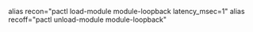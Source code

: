 alias recon="pactl load-module module-loopback latency_msec=1"
alias recoff="pactl unload-module module-loopback"
